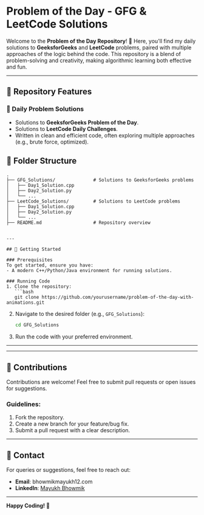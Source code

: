 # Problem of the Day - GFG & LeetCode Solutions 

Welcome to the **Problem of the Day Repository**! 🌟 Here, you'll find my daily solutions to **GeeksforGeeks** and **LeetCode** problems, paired with multiple approaches of  the logic behind the code. This repository is a blend of problem-solving and creativity, making algorithmic learning both effective and fun.

---

## 🧰 Repository Features

### 🔹 Daily Problem Solutions
- Solutions to **GeeksforGeeks Problem of the Day**.
- Solutions to **LeetCode Daily Challenges**.
- Written in clean and efficient code, often exploring multiple approaches (e.g., brute force, optimized).



## 📁 Folder Structure

```
.
├── GFG_Solutions/              # Solutions to GeeksforGeeks problems
│   ├── Day1_Solution.cpp       
│   ├── Day2_Solution.py       
│   └── ...
├── LeetCode_Solutions/         # Solutions to LeetCode problems
│   ├── Day1_Solution.cpp
│   ├── Day2_Solution.py
│   └── ...
├── README.md                   # Repository overview
                    

---

## 🚀 Getting Started

### Prerequisites
To get started, ensure you have:
- A modern C++/Python/Java environment for running solutions.

### Running Code
1. Clone the repository:
   ```bash
   git clone https://github.com/yourusername/problem-of-the-day-with-animations.git
   ```
2. Navigate to the desired folder (e.g., `GFG_Solutions`):
   ```bash
   cd GFG_Solutions
   ```
3. Run the code with your preferred environment.


---



---

## 🤝 Contributions
Contributions are welcome! Feel free to submit pull requests or open issues for suggestions.

### Guidelines:
1. Fork the repository.
2. Create a new branch for your feature/bug fix.
3. Submit a pull request with a clear description.

---


## 📧 Contact
For queries or suggestions, feel free to reach out:
- **Email**: bhowmikmayukh12.com
- **LinkedIn**: [Mayukh Bhowmik](https://www.linkedin.com/in/mbwik/)

---

**Happy Coding! 🎉**

